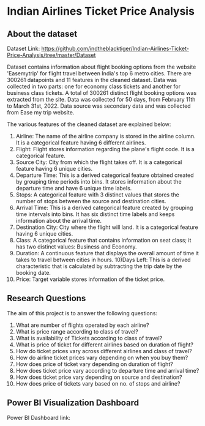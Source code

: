 # Indian Airlines Ticket Price Analysis

## About the dataset
Dataset Link: https://github.com/indtheblacktiger/Indian-Airlines-Ticket-Price-Analysis/tree/master/Dataset

Dataset contains information about flight booking options from the website 'Easemytrip' for flight travel between India's top 6 metro cities. There are 300261 datapoints and 11 features in the cleaned dataset. Data was collected in two parts: one for economy class tickets and another for business class tickets. A total of 300261 distinct flight booking options was extracted from the site. Data was collected for 50 days, from February 11th to March 31st, 2022. Data source was secondary data and was collected from Ease my trip website.

The various features of the cleaned dataset are explained below:
1) Airline: The name of the airline company is stored in the airline column. It is a categorical feature having 6 different airlines.
2) Flight: Flight stores information regarding the plane's flight code. It is a categorical feature.
3) Source City: City from which the flight takes off. It is a categorical feature having 6 unique cities.
4) Departure Time: This is a derived categorical feature obtained created by grouping time periods into bins. It stores information about the departure time and have 6 unique time labels.
5) Stops: A categorical feature with 3 distinct values that stores the number of stops between the source and destination cities.
6) Arrival Time: This is a derived categorical feature created by grouping time intervals into bins. It has six distinct time labels and keeps information about the arrival time.
7) Destination City: City where the flight will land. It is a categorical feature having 6 unique cities.
8) Class: A categorical feature that contains information on seat class; it has two distinct values: Business and Economy.
9) Duration: A continuous feature that displays the overall amount of time it takes to travel between cities in hours.
10)Days Left: This is a derived characteristic that is calculated by subtracting the trip date by the booking date.
11) Price: Target variable stores information of the ticket price.

## Research Questions

The aim of this project is to answer the following questions:

1) What are number of flights operated by each airline?
2) What is price range according to class of travel?
3) What is availability of Tickets according to class of travel?
4) What is price of ticket for different airlines based on duration of flight? 
5) How do ticket prices vary across different airlines and class of travel?
6) How do airline ticket prices vary depending on when you buy them?
7) How does price of ticket vary depending on duration of flight?
8) How does ticket price vary according to departure time and arrival time?
9) How does ticket price vary depending on source and destination?
10) How does price of tickets vary based on no. of stops and airline?

## Power BI Visualization Dashboard

Power BI Dashboard link: 